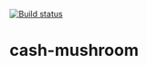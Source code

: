 [![Build status](https://ci.appveyor.com/api/projects/status/9sburtja7e5389bh?svg=true)](https://ci.appveyor.com/project/Mikasa/cash-mushroom-oxok9)
# cash-mushroom
